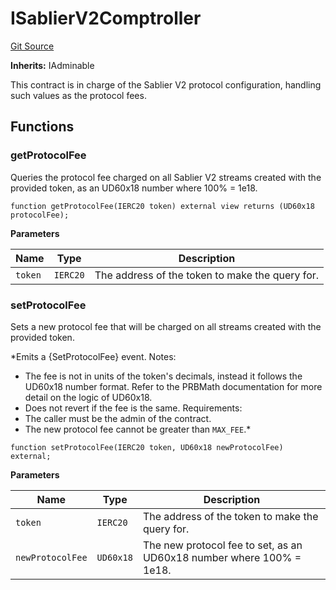 # ISablierV2Comptroller
[Git Source](https://github.com/sablierhq/v2-core/blob/71a38f2401905d2762c14a7b36c2334909bdb760/protocol/technical-reference-v2/interfaces)

**Inherits:**
IAdminable

This contract is in charge of the Sablier V2 protocol configuration, handling such values as the
protocol fees.


## Functions
### getProtocolFee

Queries the protocol fee charged on all Sablier V2 streams created with the provided token, as an
UD60x18 number where 100% = 1e18.


```solidity
function getProtocolFee(IERC20 token) external view returns (UD60x18 protocolFee);
```
**Parameters**

|Name|Type|Description|
|----|----|-----------|
|`token`|`IERC20`|The address of the token to make the query for.|


### setProtocolFee

Sets a new protocol fee that will be charged on all streams created with the provided token.

*Emits a {SetProtocolFee} event.
Notes:
- The fee is not in units of the token's decimals, instead it follows the UD60x18 number format. Refer to the
PRBMath documentation for more detail on the logic of UD60x18.
- Does not revert if the fee is the same.
Requirements:
- The caller must be the admin of the contract.
- The new protocol fee cannot be greater than `MAX_FEE`.*


```solidity
function setProtocolFee(IERC20 token, UD60x18 newProtocolFee) external;
```
**Parameters**

|Name|Type|Description|
|----|----|-----------|
|`token`|`IERC20`|The address of the token to make the query for.|
|`newProtocolFee`|`UD60x18`|The new protocol fee to set, as an UD60x18 number where 100% = 1e18.|


